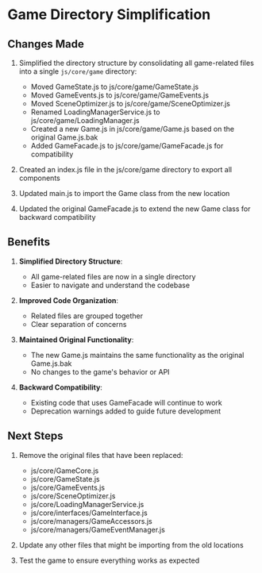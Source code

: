 # Game Directory Simplification

## Changes Made

1. Simplified the directory structure by consolidating all game-related files into a single `js/core/game` directory:
   - Moved GameState.js to js/core/game/GameState.js
   - Moved GameEvents.js to js/core/game/GameEvents.js
   - Moved SceneOptimizer.js to js/core/game/SceneOptimizer.js
   - Renamed LoadingManagerService.js to js/core/game/LoadingManager.js
   - Created a new Game.js in js/core/game/Game.js based on the original Game.js.bak
   - Added GameFacade.js to js/core/game/GameFacade.js for compatibility

2. Created an index.js file in the js/core/game directory to export all components

3. Updated main.js to import the Game class from the new location

4. Updated the original GameFacade.js to extend the new Game class for backward compatibility

## Benefits

1. **Simplified Directory Structure**:
   - All game-related files are now in a single directory
   - Easier to navigate and understand the codebase

2. **Improved Code Organization**:
   - Related files are grouped together
   - Clear separation of concerns

3. **Maintained Original Functionality**:
   - The new Game.js maintains the same functionality as the original Game.js.bak
   - No changes to the game's behavior or API

4. **Backward Compatibility**:
   - Existing code that uses GameFacade will continue to work
   - Deprecation warnings added to guide future development

## Next Steps

1. Remove the original files that have been replaced:
   - js/core/GameCore.js
   - js/core/GameState.js
   - js/core/GameEvents.js
   - js/core/SceneOptimizer.js
   - js/core/LoadingManagerService.js
   - js/core/interfaces/GameInterface.js
   - js/core/managers/GameAccessors.js
   - js/core/managers/GameEventManager.js

2. Update any other files that might be importing from the old locations

3. Test the game to ensure everything works as expected